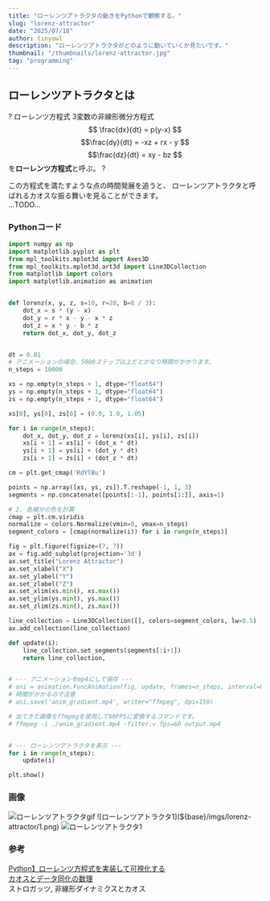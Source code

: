 ```yaml
---
title: "ローレンツアトラクタの動きをPythonで観察する。"
slug: "lorenz-attractor"
date: "2025/07/18"
author: tinyowl
description: "ローレンツアトラクタがどのように動いていくか見たいです。"
thumbnail: "/thumbnails/lorenz-attractor.jpg"
tag: "programming"
---
```


## ローレンツアトラクタとは
? ローレンツ方程式
3変数の非線形微分方程式
$$ \frac{dx}{dt} = p(y-x) $$ 
$$\frac{dy}{dt} = -xz + rx - y $$
$$\frac{dz}{dt} = xy - bz $$ 
を**ローレンツ方程式**と呼ぶ。
?

この方程式を満たすような点の時間発展を追うと、
ローレンツアトラクタと呼ばれるカオスな振る舞いを見ることができます。  
...TODO...

### Pythonコード
```py
import numpy as np
import matplotlib.pyplot as plt
from mpl_toolkits.mplot3d import Axes3D
from mpl_toolkits.mplot3d.art3d import Line3DCollection
from matplotlib import colors
import matplotlib.animation as animation


def lorenz(x, y, z, s=10, r=28, b=8 / 3):
    dot_x = s * (y - x)
    dot_y = r * x - y - x * z
    dot_z = x * y - b * z
    return dot_x, dot_y, dot_z


dt = 0.01
# アニメーションの場合、5000ステップ以上だとかなり時間がかかります。
n_steps = 10000

xs = np.empty(n_steps + 1, dtype="float64")
ys = np.empty(n_steps + 1, dtype="float64")
zs = np.empty(n_steps + 1, dtype="float64")

xs[0], ys[0], zs[0] = (0.0, 1.0, 1.05)

for i in range(n_steps):
    dot_x, dot_y, dot_z = lorenz(xs[i], ys[i], zs[i])
    xs[i + 1] = xs[i] + (dot_x * dt)
    ys[i + 1] = ys[i] + (dot_y * dt)
    zs[i + 1] = zs[i] + (dot_z * dt)

cm = plt.get_cmap('RdYlBu')

points = np.array([xs, ys, zs]).T.reshape(-1, 1, 3)
segments = np.concatenate([points[:-1], points[1:]], axis=1)

# 2. 各線分の色を計算
cmap = plt.cm.viridis
normalize = colors.Normalize(vmin=0, vmax=n_steps)
segment_colors = [cmap(normalize(i)) for i in range(n_steps)]

fig = plt.figure(figsize=(7, 7))
ax = fig.add_subplot(projection='3d')
ax.set_title("Lorenz Attractor")
ax.set_xlabel("X")
ax.set_ylabel("Y")
ax.set_zlabel("Z")
ax.set_xlim(xs.min(), xs.max())
ax.set_ylim(ys.min(), ys.max())
ax.set_zlim(zs.min(), zs.max())

line_collection = Line3DCollection([], colors=segment_colors, lw=0.5)
ax.add_collection(line_collection)

def update(i):
    line_collection.set_segments(segments[:i+1])
    return line_collection,


# --- アニメーションをmp4にして保存 ---
# ani = animation.FuncAnimation(fig, update, frames=n_steps, interval=8, blit=True)
# 時間がかかるので注意
# ani.save('anim_gradient.mp4', writer="ffmpeg", dpi=150)

# 出てきた画像をffmpegを使用して60FPSに変換するコマンドです。
# ffmpeg -i ./anim_gradient.mp4 -filter:v fps=60 output.mp4


# --- ローレンツアトラクタを表示 ---
for i in range(n_steps):
    update(i)

plt.show()
```

### 画像

![ローレンツアトラクタgif](${base}/imgs/lorenz-attractor/output.gif)  
![ローレンツアトラクタ1](${base}/imgs/lorenz-attractor/1.png)
![ローレンツアトラクタ1](${base}/imgs/lorenz-attractor/2.png)

### 参考
[Python】ローレンツ方程式を実装して可視化する](https://disassemble-channel.com/python-lorentz-equation/)  
[カオスとデータ同化の数理](https://termoshtt.gitlab.io/chaos-da-book/about.html)  
ストロガッツ, 非線形ダイナミクスとカオス
